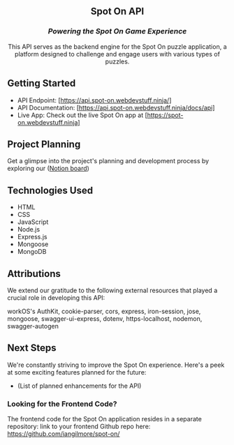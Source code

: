 <h2 align="center">
  Spot On API
  <!-- <img src="img/logo-main.png" width="200" alt="Spot On"> -->
</h2>
<h3 align="center">
  <em>Powering the Spot On Game Experience</em>
</h3>

<p align="center">
This API serves as the backend engine for the Spot On puzzle application, a platform designed to challenge and engage users with various types of puzzles.
</p>

## Getting Started

- API Endpoint: [https://api.spot-on.webdevstuff.ninja/]
- API Documentation: [https://api.spot-on.webdevstuff.ninja/docs/api]
- Live App: Check out the live Spot On app at [https://spot-on.webdevstuff.ninja]

## Project Planning
Get a glimpse into the project's planning and development process by exploring our ([Notion board](https://humdrum-knave-a14.notion.site/4ae18d5247174af199ba5a2dae792440?v=da01d63aca8b4db1ab1b63a6f248d456&pvs=4))

## Technologies Used
- HTML
- CSS
- JavaScript
- Node.js
- Express.js
- Mongoose
- MongoDB

## Attributions
We extend our gratitude to the following external resources that played a crucial role in developing this API:

workOS's AuthKit, cookie-parser, cors, express, iron-session, jose, mongoose, swagger-ui-express, dotenv, https-localhost, nodemon, swagger-autogen

## Next Steps

We're constantly striving to improve the Spot On experience. Here's a peek at some exciting features planned for the future:

- (List of planned enhancements for the API)

### Looking for the Frontend Code?

The frontend code for the Spot On application resides in a separate repository: link to your frontend Github repo here: https://github.com/iangilmore/spot-on/